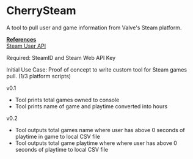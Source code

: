 # CherrySteam
A tool to pull user and game information from Valve's Steam platform. 

<b><u>References</u></b>
<br>
<a href="https://developer.valvesoftware.com/wiki/Steam_Web_API">Steam User API</a>

Required: SteamID and Steam Web API Key

Initial Use Case:
Proof of concept to write custom tool for Steam games pull. (1/3 platform scripts)

v0.1
- Tool prints total games owned to console
- Tool prints name of game and playtime converted into hours

v0.2
- Tool outputs total games name where user has above 0 seconds of playtime in game to local CSV file
- Tool outputs total game playtime where where user has above 0 seconds of playtime to local CSV file
